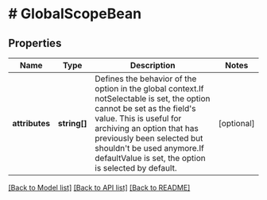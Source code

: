 # # GlobalScopeBean

## Properties

Name | Type | Description | Notes
------------ | ------------- | ------------- | -------------
**attributes** | **string[]** | Defines the behavior of the option in the global context.If notSelectable is set, the option cannot be set as the field&#39;s value. This is useful for archiving an option that has previously been selected but shouldn&#39;t be used anymore.If defaultValue is set, the option is selected by default. | [optional]

[[Back to Model list]](../../README.md#models) [[Back to API list]](../../README.md#endpoints) [[Back to README]](../../README.md)

